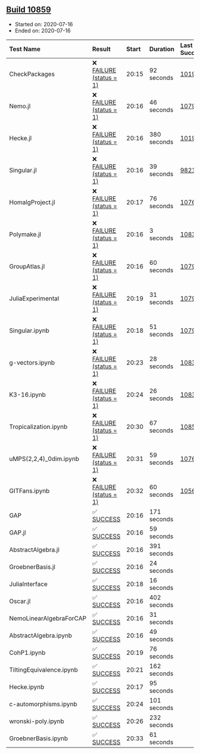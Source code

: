 ## [Build 10859](https://oscarci.mathematik.uni-kl.de/job/oscar/10859/)

* Started on: 2020-07-16
* Ended on: 2020-07-16

| Test Name    | Result | Start | Duration | Last Success | First Failure |
|:-------------|:-------|:------|:---------|:-------------|:--------------|
| CheckPackages | ❌ [FAILURE (status = 1)](https://oscarci.mathematik.uni-kl.de/job/oscar/10859/artifact/logs/build-10859/CheckPackages.log) | 20:15 | 92 seconds | [10197](https://oscarci.mathematik.uni-kl.de/job/oscar/10197/) | [10198](https://oscarci.mathematik.uni-kl.de/job/oscar/10198/) |
| Nemo.jl | ❌ [FAILURE (status = 1)](https://oscarci.mathematik.uni-kl.de/job/oscar/10859/artifact/logs/build-10859/Nemo.jl.log) | 20:16 | 46 seconds | [10790](https://oscarci.mathematik.uni-kl.de/job/oscar/10790/) | [10791](https://oscarci.mathematik.uni-kl.de/job/oscar/10791/) |
| Hecke.jl | ❌ [FAILURE (status = 1)](https://oscarci.mathematik.uni-kl.de/job/oscar/10859/artifact/logs/build-10859/Hecke.jl.log) | 20:16 | 380 seconds | [10197](https://oscarci.mathematik.uni-kl.de/job/oscar/10197/) | [10198](https://oscarci.mathematik.uni-kl.de/job/oscar/10198/) |
| Singular.jl | ❌ [FAILURE (status = 1)](https://oscarci.mathematik.uni-kl.de/job/oscar/10859/artifact/logs/build-10859/Singular.jl.log) | 20:16 | 39 seconds | [9821](https://oscarci.mathematik.uni-kl.de/job/oscar/9821/) | [9822](https://oscarci.mathematik.uni-kl.de/job/oscar/9822/) |
| HomalgProject.jl | ❌ [FAILURE (status = 1)](https://oscarci.mathematik.uni-kl.de/job/oscar/10859/artifact/logs/build-10859/HomalgProject.jl.log) | 20:17 | 76 seconds | [10765](https://oscarci.mathematik.uni-kl.de/job/oscar/10765/) | [10766](https://oscarci.mathematik.uni-kl.de/job/oscar/10766/) |
| Polymake.jl | ❌ [FAILURE (status = 1)](https://oscarci.mathematik.uni-kl.de/job/oscar/10859/artifact/logs/build-10859/Polymake.jl.log) | 20:16 | 3 seconds | [10833](https://oscarci.mathematik.uni-kl.de/job/oscar/10833/) | [10834](https://oscarci.mathematik.uni-kl.de/job/oscar/10834/) |
| GroupAtlas.jl | ❌ [FAILURE (status = 1)](https://oscarci.mathematik.uni-kl.de/job/oscar/10859/artifact/logs/build-10859/GroupAtlas.jl.log) | 20:16 | 60 seconds | [10790](https://oscarci.mathematik.uni-kl.de/job/oscar/10790/) | [10791](https://oscarci.mathematik.uni-kl.de/job/oscar/10791/) |
| JuliaExperimental | ❌ [FAILURE (status = 1)](https://oscarci.mathematik.uni-kl.de/job/oscar/10859/artifact/logs/build-10859/JuliaExperimental.log) | 20:19 | 31 seconds | [10790](https://oscarci.mathematik.uni-kl.de/job/oscar/10790/) | [10791](https://oscarci.mathematik.uni-kl.de/job/oscar/10791/) |
| Singular.ipynb | ❌ [FAILURE (status = 1)](https://oscarci.mathematik.uni-kl.de/job/oscar/10859/artifact/logs/build-10859/Singular.ipynb.log) | 20:18 | 51 seconds | [10790](https://oscarci.mathematik.uni-kl.de/job/oscar/10790/) | [10791](https://oscarci.mathematik.uni-kl.de/job/oscar/10791/) |
| g-vectors.ipynb | ❌ [FAILURE (status = 1)](https://oscarci.mathematik.uni-kl.de/job/oscar/10859/artifact/logs/build-10859/g-vectors.ipynb.log) | 20:23 | 28 seconds | [10833](https://oscarci.mathematik.uni-kl.de/job/oscar/10833/) | [10834](https://oscarci.mathematik.uni-kl.de/job/oscar/10834/) |
| K3-16.ipynb | ❌ [FAILURE (status = 1)](https://oscarci.mathematik.uni-kl.de/job/oscar/10859/artifact/logs/build-10859/K3-16.ipynb.log) | 20:24 | 26 seconds | [10833](https://oscarci.mathematik.uni-kl.de/job/oscar/10833/) | [10834](https://oscarci.mathematik.uni-kl.de/job/oscar/10834/) |
| Tropicalization.ipynb | ❌ [FAILURE (status = 1)](https://oscarci.mathematik.uni-kl.de/job/oscar/10859/artifact/logs/build-10859/Tropicalization.ipynb.log) | 20:30 | 67 seconds | [10858](https://oscarci.mathematik.uni-kl.de/job/oscar/10858/) | [10859](https://oscarci.mathematik.uni-kl.de/job/oscar/10859/) |
| uMPS(2,2,4)_0dim.ipynb | ❌ [FAILURE (status = 1)](https://oscarci.mathematik.uni-kl.de/job/oscar/10859/artifact/logs/build-10859/uMPS-2-2-4-_0dim.ipynb.log) | 20:31 | 59 seconds | [10765](https://oscarci.mathematik.uni-kl.de/job/oscar/10765/) | [10766](https://oscarci.mathematik.uni-kl.de/job/oscar/10766/) |
| GITFans.ipynb | ❌ [FAILURE (status = 1)](https://oscarci.mathematik.uni-kl.de/job/oscar/10859/artifact/logs/build-10859/GITFans.ipynb.log) | 20:32 | 60 seconds | [10566](https://oscarci.mathematik.uni-kl.de/job/oscar/10566/) | [10567](https://oscarci.mathematik.uni-kl.de/job/oscar/10567/) |
| GAP | ✅ [SUCCESS](https://oscarci.mathematik.uni-kl.de/job/oscar/10859/artifact/logs/build-10859/GAP.log) | 20:16 | 171 seconds |  |  |
| GAP.jl | ✅ [SUCCESS](https://oscarci.mathematik.uni-kl.de/job/oscar/10859/artifact/logs/build-10859/GAP.jl.log) | 20:16 | 59 seconds |  |  |
| AbstractAlgebra.jl | ✅ [SUCCESS](https://oscarci.mathematik.uni-kl.de/job/oscar/10859/artifact/logs/build-10859/AbstractAlgebra.jl.log) | 20:16 | 391 seconds |  |  |
| GroebnerBasis.jl | ✅ [SUCCESS](https://oscarci.mathematik.uni-kl.de/job/oscar/10859/artifact/logs/build-10859/GroebnerBasis.jl.log) | 20:16 | 24 seconds |  |  |
| JuliaInterface | ✅ [SUCCESS](https://oscarci.mathematik.uni-kl.de/job/oscar/10859/artifact/logs/build-10859/JuliaInterface.log) | 20:18 | 16 seconds |  |  |
| Oscar.jl | ✅ [SUCCESS](https://oscarci.mathematik.uni-kl.de/job/oscar/10859/artifact/logs/build-10859/Oscar.jl.log) | 20:16 | 402 seconds |  |  |
| NemoLinearAlgebraForCAP | ✅ [SUCCESS](https://oscarci.mathematik.uni-kl.de/job/oscar/10859/artifact/logs/build-10859/NemoLinearAlgebraForCAP.log) | 20:16 | 31 seconds |  |  |
| AbstractAlgebra.ipynb | ✅ [SUCCESS](https://oscarci.mathematik.uni-kl.de/job/oscar/10859/artifact/logs/build-10859/AbstractAlgebra.ipynb.log) | 20:16 | 49 seconds |  |  |
| CohP1.ipynb | ✅ [SUCCESS](https://oscarci.mathematik.uni-kl.de/job/oscar/10859/artifact/logs/build-10859/CohP1.ipynb.log) | 20:19 | 76 seconds |  |  |
| TiltingEquivalence.ipynb | ✅ [SUCCESS](https://oscarci.mathematik.uni-kl.de/job/oscar/10859/artifact/logs/build-10859/TiltingEquivalence.ipynb.log) | 20:21 | 162 seconds |  |  |
| Hecke.ipynb | ✅ [SUCCESS](https://oscarci.mathematik.uni-kl.de/job/oscar/10859/artifact/logs/build-10859/Hecke.ipynb.log) | 20:17 | 95 seconds |  |  |
| c-automorphisms.ipynb | ✅ [SUCCESS](https://oscarci.mathematik.uni-kl.de/job/oscar/10859/artifact/logs/build-10859/c-automorphisms.ipynb.log) | 20:24 | 101 seconds |  |  |
| wronski-poly.ipynb | ✅ [SUCCESS](https://oscarci.mathematik.uni-kl.de/job/oscar/10859/artifact/logs/build-10859/wronski-poly.ipynb.log) | 20:26 | 232 seconds |  |  |
| GroebnerBasis.ipynb | ✅ [SUCCESS](https://oscarci.mathematik.uni-kl.de/job/oscar/10859/artifact/logs/build-10859/GroebnerBasis.ipynb.log) | 20:33 | 61 seconds |  |  |
